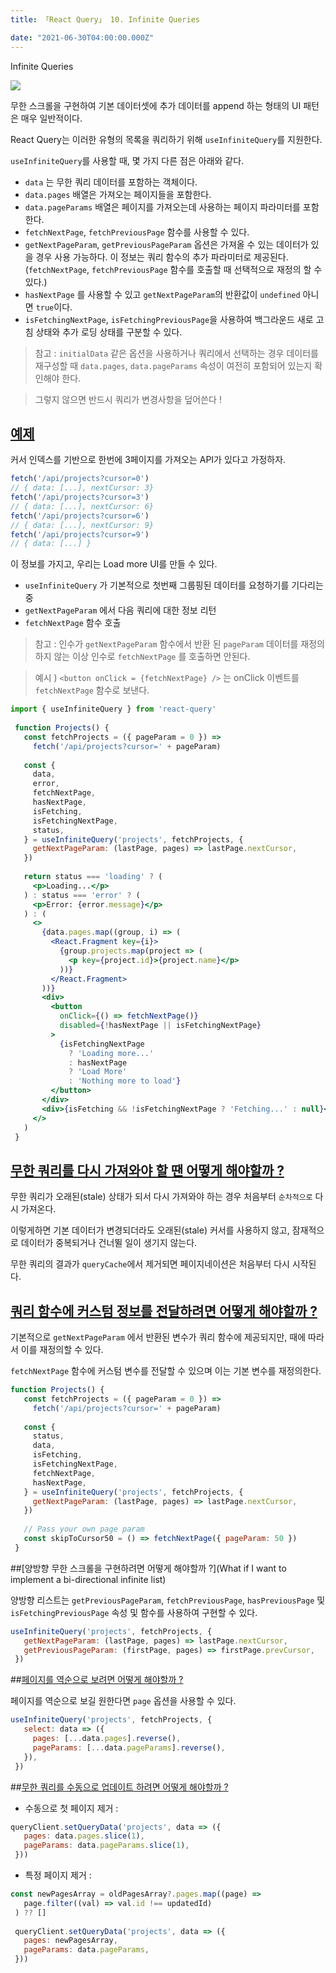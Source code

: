 ```yaml
---
title: 「React Query」 10. Infinite Queries

date: "2021-06-30T04:00:00.000Z"
---
```


Infinite Queries

<!-- more -->

![](https://github.com/tannerlinsley/react-query/raw/master/media/repo-dark.png)

무한 스크롤을 구현하여 기본 데이터셋에 추가 데이터를 append 하는 형태의 UI 패턴은 매우 일반적이다.

React Query는 이러한 유형의 목록을 쿼리하기 위해 `useInfiniteQuery`를 지원한다.

`useInfiniteQuery`를 사용할 때, 몇 가지 다른 점은 아래와 같다.

- `data` 는 무한 쿼리 데이터를 포함하는 객체이다.
- `data.pages` 배열은 가져오는 페이지들을 포함한다.
- `data.pageParams` 배열은 페이지를 가져오는데 사용하는 페이지 파라미터를 포함한다.
- `fetchNextPage`, `fetchPreviousPage` 함수를 사용할 수 있다.
- `getNextPageParam`, `getPreviousPageParam` 옵션은 가져올 수 있는 데이터가 있을 경우 사용 가능하다. 이 정보는 쿼리 함수의 추가 파라미터로 제공된다. 
  (`fetchNextPage`, `fetchPreviousPage` 함수를 호출할 때 선택적으로 재정의 할 수 있다.)
- `hasNextPage` 를 사용할 수 있고 `getNextPageParam`의 반환값이 `undefined` 아니면 `true`이다.
- `isFetchingNextPage`, `isFetchingPreviousPage`을 사용하여 백그라운드 새로 고침 상태와 추가 로딩 상태를 구분할 수 있다.

> 참고 : `initialData` 같은 옵션을 사용하거나 쿼리에서 선택하는 경우 데이터를 재구성할 때 `data.pages`, `data.pageParams` 속성이 여전히 포함되어 있는지 확인해야 한다.

> 그렇지 않으면 반드시 쿼리가 변경사항을 덮어쓴다 !

## [예제](https://react-query.tanstack.com/guides/infinite-queries#example)

커서 인덱스를 기반으로 한번에 3페이지를 가져오는 API가 있다고 가정하자.

```jsx
fetch('/api/projects?cursor=0')
// { data: [...], nextCursor: 3}
fetch('/api/projects?cursor=3')
// { data: [...], nextCursor: 6}
fetch('/api/projects?cursor=6')
// { data: [...], nextCursor: 9}
fetch('/api/projects?cursor=9')
// { data: [...] }
```

이 정보를 가지고, 우리는 Load more UI를 만들 수 있다.

- `useInfiniteQuery` 가 기본적으로 첫번째 그룹핑된 데이터를 요청하기를 기다리는 중
- `getNextPageParam` 에서 다음 쿼리에 대한 정보 리턴
- `fetchNextPage` 함수 호출

> 참고 : 인수가 `getNextPageParam` 함수에서 반환 된 `pageParam` 데이터를 재정의하지 않는 이상 인수로 `fetchNextPage` 를 호출하면 안된다.

> 예시 ) `<button onClick = {fetchNextPage} />` 는 onClick 이벤트를 `fetchNextPage` 함수로 보낸다.

```jsx
import { useInfiniteQuery } from 'react-query'
 
 function Projects() {
   const fetchProjects = ({ pageParam = 0 }) =>
     fetch('/api/projects?cursor=' + pageParam)
 
   const {
     data,
     error,
     fetchNextPage,
     hasNextPage,
     isFetching,
     isFetchingNextPage,
     status,
   } = useInfiniteQuery('projects', fetchProjects, {
     getNextPageParam: (lastPage, pages) => lastPage.nextCursor,
   })
 
   return status === 'loading' ? (
     <p>Loading...</p>
   ) : status === 'error' ? (
     <p>Error: {error.message}</p>
   ) : (
     <>
       {data.pages.map((group, i) => (
         <React.Fragment key={i}>
           {group.projects.map(project => (
             <p key={project.id}>{project.name}</p>
           ))}
         </React.Fragment>
       ))}
       <div>
         <button
           onClick={() => fetchNextPage()}
           disabled={!hasNextPage || isFetchingNextPage}
         >
           {isFetchingNextPage
             ? 'Loading more...'
             : hasNextPage
             ? 'Load More'
             : 'Nothing more to load'}
         </button>
       </div>
       <div>{isFetching && !isFetchingNextPage ? 'Fetching...' : null}</div>
     </>
   )
 }
```

## [무한 쿼리를 다시 가져와야 할 땐 어떻게 해야할까 ?](https://react-query.tanstack.com/guides/infinite-queries#what-happens-when-an-infinite-query-needs-to-be-refetched)

무한 쿼리가 오래된(stale) 상태가 되서 다시 가져와야 하는 경우 처음부터 `순차적으로` 다시 가져온다.

이렇게하면 기본 데이터가 변경되더라도 오래된(stale) 커서를 사용하지 않고, 잠재적으로 데이터가 중복되거나 건너뛸 일이 생기지 않는다.

무한 쿼리의 결과가 `queryCache`에서 제거되면 페이지네이션은 처음부터 다시 시작된다.

## [쿼리 함수에 커스텀 정보를 전달하려면 어떻게 해야할까 ?](https://react-query.tanstack.com/guides/infinite-queries#what-if-i-need-to-pass-custom-information-to-my-query-function)

기본적으로 `getNextPageParam` 에서 반환된 변수가 쿼리 함수에 제공되지만, 때에 따라서 이를 재정의할 수 있다.

`fetchNextPage` 함수에 커스텀 변수를 전달할 수 있으며 이는 기본 변수를 재정의한다.

```jsx
function Projects() {
   const fetchProjects = ({ pageParam = 0 }) =>
     fetch('/api/projects?cursor=' + pageParam)
 
   const {
     status,
     data,
     isFetching,
     isFetchingNextPage,
     fetchNextPage,
     hasNextPage,
   } = useInfiniteQuery('projects', fetchProjects, {
     getNextPageParam: (lastPage, pages) => lastPage.nextCursor,
   })
 
   // Pass your own page param
   const skipToCursor50 = () => fetchNextPage({ pageParam: 50 })
 }
```

##[양방향 무한 스크롤을 구현하려면 어떻게 해야할까 ?](What if I want to implement a bi-directional infinite list)

양방향 리스트는 `getPreviousPageParam`, `fetchPreviousPage`, `hasPreviousPage` 및 `isFetchingPreviousPage` 속성 및 함수를 사용하여 구현할 수 있다.

```jsx
useInfiniteQuery('projects', fetchProjects, {
   getNextPageParam: (lastPage, pages) => lastPage.nextCursor,
   getPreviousPageParam: (firstPage, pages) => firstPage.prevCursor,
 })
```

##[페이지를 역순으로 보려면 어떻게 해야할까 ?](https://react-query.tanstack.com/guides/infinite-queries#what-if-i-want-to-show-the-pages-in-reversed-order)

페이지를 역순으로 보길 원한다면 `page` 옵션을 사용할 수 있다.

```jsx
useInfiniteQuery('projects', fetchProjects, {
   select: data => ({
     pages: [...data.pages].reverse(),
     pageParams: [...data.pageParams].reverse(),
   }),
 })
```

##[무한 쿼리를 수동으로 업데이트 하려면 어떻게 해야할까 ?](https://react-query.tanstack.com/guides/infinite-queries#what-if-i-want-to-manually-update-the-infinite-query)

- 수동으로 첫 페이지 제거 :

```jsx
queryClient.setQueryData('projects', data => ({
   pages: data.pages.slice(1),
   pageParams: data.pageParams.slice(1),
 }))
```

- 특정 페이지 제거 : 

```jsx
const newPagesArray = oldPagesArray?.pages.map((page) =>
   page.filter((val) => val.id !== updatedId)
 ) ?? []
 
 queryClient.setQueryData('projects', data => ({
   pages: newPagesArray,
   pageParams: data.pageParams,
 }))
```
